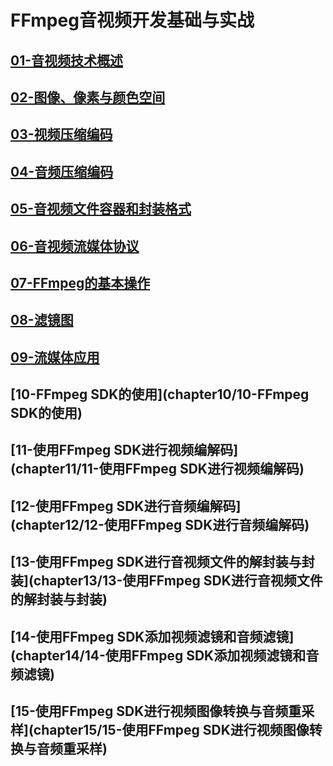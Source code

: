 # FFmpeg音视频开发基础与实战
## [01-音视频技术概述](chapter01/01-音视频技术概述)
## [02-图像、像素与颜色空间](chapter02/02-图像、像素与颜色空间)
## [03-视频压缩编码](chapter03/03-视频压缩编码)
## [04-音频压缩编码](chapter04/04-音频压缩编码)
## [05-音视频文件容器和封装格式](chapter05/05-音视频文件容器和封装格式)
## [06-音视频流媒体协议](chapter06/06-音视频流媒体协议)
## [07-FFmpeg的基本操作](chapter07/07-FFmpeg的基本操作)
## [08-滤镜图](chapter08/08-滤镜图)
## [09-流媒体应用](chapter09/09-流媒体应用)
## [10-FFmpeg SDK的使用](chapter10/10-FFmpeg SDK的使用)
## [11-使用FFmpeg SDK进行视频编解码](chapter11/11-使用FFmpeg SDK进行视频编解码)
## [12-使用FFmpeg SDK进行音频编解码](chapter12/12-使用FFmpeg SDK进行音频编解码)
## [13-使用FFmpeg SDK进行音视频文件的解封装与封装](chapter13/13-使用FFmpeg SDK进行音视频文件的解封装与封装)
## [14-使用FFmpeg SDK添加视频滤镜和音频滤镜](chapter14/14-使用FFmpeg SDK添加视频滤镜和音频滤镜)
## [15-使用FFmpeg SDK进行视频图像转换与音频重采样](chapter15/15-使用FFmpeg SDK进行视频图像转换与音频重采样)